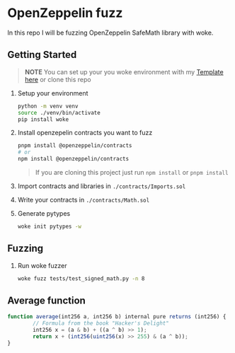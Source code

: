 # OpenZeppelin fuzz

In this repo I will be fuzzing OpenZeppelin SafeMath library with woke.

## Getting Started

> **NOTE** You can set up your you woke environment with my [Template here](https://github.com/mmsaki/woke-template) or clone this repo

1. Setup your environment

   ```sh
   python -m venv venv
   source ./venv/bin/activate
   pip install woke
   ```

1. Install openzepelin contracts you want to fuzz

   ```sh
   pnpm install @openzeppelin/contracts
   # or
   npm install @openzeppelin/contracts
   ```

   > If you are cloning this project just run `npm install` or `pnpm install`

1. Import contracts and libraries in `./contracts/Imports.sol`
1. Write your contracts in `./contracts/Math.sol`
1. Generate pytypes

   ```sh
   woke init pytypes -w
   ```

## Fuzzing

1. Run woke fuzzer

   ```sh
   woke fuzz tests/test_signed_math.py -n 8
   ```

## Average function

```js
function average(int256 a, int256 b) internal pure returns (int256) {
		// Formula from the book "Hacker's Delight"
		int256 x = (a & b) + ((a ^ b) >> 1);
		return x + (int256(uint256(x) >> 255) & (a ^ b));
}
```

